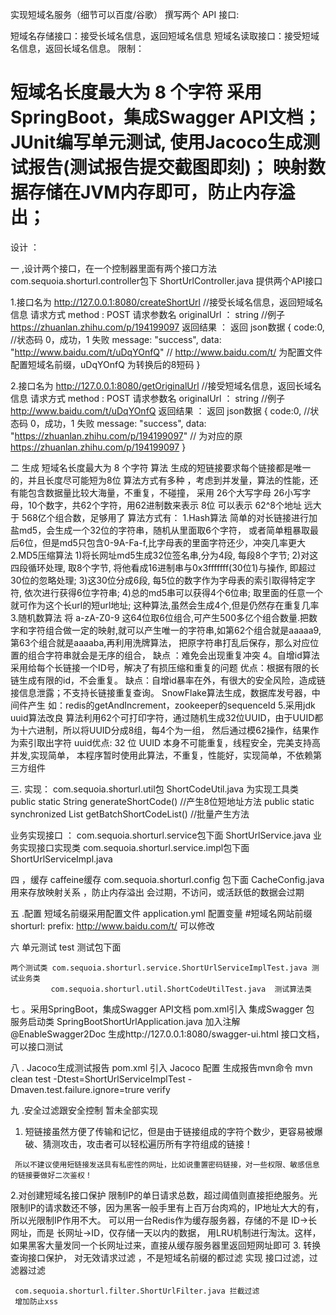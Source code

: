 实现短域名服务（细节可以百度/谷歌）
撰写两个 API 接口:

短域名存储接口：接受长域名信息，返回短域名信息
短域名读取接口：接受短域名信息，返回长域名信息。
限制：

短域名长度最大为 8 个字符
采用SpringBoot，集成Swagger API文档；
JUnit编写单元测试, 使用Jacoco生成测试报告(测试报告提交截图即刻)；
映射数据存储在JVM内存即可，防止内存溢出；
========================================================

设计 ：

 一 ,设计两个接口，在一个控制器里面有两个接口方法
 com.sequoia.shorturl.controller包下
 ShortUrlController.java   提供两个API接口

 1.接口名为   http://127.0.0.1:8080/createShortUrl  //接受长域名信息，返回短域名信息
 请求方式   method : POST
 请求参数名 originalUrl ： string  //例子 https://zhuanlan.zhihu.com/p/194199097
 返回结果 ：
 返回 json数据 { code:0,     //状态码  0，成功，1 失败
               message: "success",
               data: "http://www.baidu.com/t/uDqYOnfQ"  // http://www.baidu.com/t/ 为配置文件配置短域名前缀，uDqYOnfQ 为转换后的8短码
              }

2.接口名为   http://127.0.0.1:8080/getOriginalUrl //接受短域名信息，返回长域名信息
 请求方式   method : POST
 请求参数名 originalUrl ： string    //例子  http://www.baidu.com/t/uDqYOnfQ
 返回结果 ：
 返回 json数据 { code:0,     //状态码  0，成功，1 失败
                message: "success",
                data: "https://zhuanlan.zhihu.com/p/194199097"  // 为对应的原 https://zhuanlan.zhihu.com/p/194199097 
              }

二 生成 短域名长度最大为 8 个字符 算法
  生成的短链接要求每个链接都是唯一的，并且长度尽可能短为8位
  算法方式有多种 ，考虑到并发量，算法的性能，还有能包含数据量比较大海量，不重复，不碰撞，
  采用 26个大写字母 26小写字母，10个数字，共62个字符，用62进制数来表示
  8位 可以表示 62^8个地址  远大于 568亿个组合数，足够用了
  算法方式有：
   1.Hash算法
     简单的对长链接进行加盐md5，会生成一个32位的字符串，随机从里面取6个字符，
     或者简单粗暴取最后6位，但是md5只包含0-9A-Fa-f,比字母表的里面字符还少，冲突几率更大
   2.MD5压缩算法
     1)将长网址md5生成32位签名串,分为4段, 每段8个字节;
     2)对这四段循环处理, 取8个字节, 将他看成16进制串与0x3fffffff(30位1)与操作, 即超过30位的忽略处理;
     3)这30位分成6段, 每5位的数字作为字母表的索引取得特定字符, 依次进行获得6位字符串;
     4)总的md5串可以获得4个6位串; 取里面的任意一个就可作为这个长url的短url地址;
     这种算法,虽然会生成4个,但是仍然存在重复几率
   3.随机数算法 
     将 a-zA-Z0-9 这64位取6位组合,可产生500多亿个组合数量.把数字和字符组合做一定的映射,就可以产生唯一的字符串,如第62个组合就是aaaaa9,第63个组合就是aaaaba,再利用洗牌算法，
     把原字符串打乱后保存，那么对应位置的组合字符串就会是无序的组合，
     缺点 ：难免会出现重复冲突
   4。自增id算法
      采用给每个长链接一个ID号，解决了有损压缩和重复的问题
      优点：根据有限的长链生成有限的id，不会重复。
      缺点：自增id暴率在外，有很大的安全风险，造成链接信息泄露；不支持长链接重复查询。
      SnowFlake算法生成，数据库发号器，中间件产生 如：redis的getAndIncrement，zookeeper的sequenceId
   5.采用jdk uuid算法改良
     算法利用62个可打印字符，通过随机生成32位UUID，由于UUID都为十六进制，所以将UUID分成8组，每4个为一组，
     然后通过模62操作，结果作为索引取出字符
     uuid优点:
     32 位 UUID 本身不可能重复，线程安全，完美支持高并发,实现简单，
     本程序暂时使用此算法，不重复，性能好，实现简单，不依赖第三方组件

三. 实现：
   com.sequoia.shorturl.util包
   ShortCodeUtil.java 为实现工具类
   public static String generateShortCode() //产生8位短地址方法
   public static synchronized List<String> getBatchShortCodeList() //批量产生方法

   业务实现接口 ：
   com.sequoia.shorturl.service包下面
   ShortUrlService.java
   业务实现接口实现类
   com.sequoia.shorturl.service.impl包下面
   ShortUrlServiceImpl.java 

四 ，缓存  caffeine缓存  com.sequoia.shorturl.config 包下面
   CacheConfig.java  
   用来存放映射关系  ，防止内存溢出 
   会过期，不访问，或活跃低的数据会过期
   
五 .配置 短域名前缀采用配置文件 application.yml
   配置变量
    #短域名网站前缀
    shorturl:
        prefix: http://www.baidu.com/t/
    可以修改
    
 六  单元测试 test 测试包下面

    两个测试类 com.sequoia.shorturl.service.ShortUrlServiceImplTest.java 测试业务类
             com.sequoia.shorturl.util.ShortCodeUtilTest.java  测试算法类
    
 七 。采用SpringBoot，集成Swagger API文档
    pom.xml引入  集成Swagger 包
    服务启动类 SpringBootShortUrlApplication.java 加入注解 @EnableSwagger2Doc
    生成http://127.0.0.1:8080/swagger-ui.html 接口文档，可以接口测试
   
 八 . Jacoco生成测试报告
     pom.xml 引入 Jacoco 配置
     生成报告mvn命令
     mvn clean test -Dtest=ShortUrlServiceImplTest  -Dmaven.test.failure.ignore=trure verify

 九 .安全过滤跟安全控制  暂未全部实现
   1. 短链接虽然方便了传输和记忆，但是由于链接组成的字符个数少，更容易被爆破、猜测攻击，攻击者可以轻松遍历所有字符组成的链接！

     所以不建议使用短链接发送具有私密性的网址，比如说重置密码链接，对一些权限、敏感信息的链接要做好二次鉴权！
   2.对创建短域名接口保护 限制IP的单日请求总数，超过阈值则直接拒绝服务。光限制IP的请求数还不够，因为黑客一般手里有上百万台肉鸡的，IP地址大大的有，
      所以光限制IP作用不大。 可以用一台Redis作为缓存服务器，存储的不是 ID->长网址，而是 长网址->ID，仅存储一天以内的数据，
      用LRU机制进行淘汰。这样，如果黑客大量发同一个长网址过来，直接从缓存服务器里返回短网址即可
   3. 转换查询接口保护， 对无效请求过滤 ，不是短域名前缀的都过滤
      实现 接口过滤，过滤器过滤
      
     com.sequoia.shorturl.filter.ShortUrlFilter.java 拦截过滤
     增加防止xss